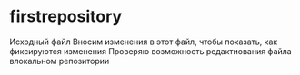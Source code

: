 # firstrepository
Исходный файл
Вносим изменения в этот файл, чтобы показать, как фиксируются изменения
Проверяю возможность редактиования файла влокальном репозитории
